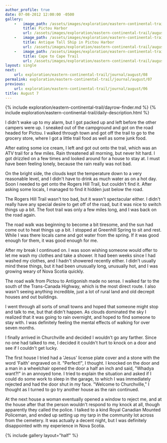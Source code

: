 ```yaml
---
author_profile: true
date: 07-08-2012 12:00:00 -0500
gallery:
    -   image_path: /assets/images/exploration/eastern-continental-trail/august/small/7-1.jpg
        title: Pictou Harbor
        url: /assets/images/exploration/eastern-continental-trail/august/large/7-1.jpg
    -   image_path: /assets/images/exploration/eastern-continental-trail/august/small/7-2.jpg
        title: Antique Tall Ship in Pictou Harbor
        url: /assets/images/exploration/eastern-continental-trail/august/large/7-2.jpg
    -   image_path: /assets/images/exploration/eastern-continental-trail/august/small/7-3.jpg
        title: Cape to Cape Trail
        url: /assets/images/exploration/eastern-continental-trail/august/large/7-3.jpg
layout: single
next:
    url: exploration/eastern-continental-trail/journal/august/08
permalink: exploration/eastern-continental-trail/journal/august/07
previous:
    url: exploration/eastern-continental-trail/journal/august/06
title: August 7
---
```

{% include exploration/eastern-continental-trail/dayrow-finder.md %}
{% include exploration/eastern-continental-trail/daily-description.html %}

I didn't wake up to my alarm, but I got packed up and left before the other campers were up. I sneaked out of the campground and got on the road headed for Pictou. I walked through town and got off the trail to go to the grocery store, where I got a little trail food as well as some junk food.

After eating some ice cream, I left and got out onto the trail, which was an ATV trail for a few miles. Rain threatened all morning, but never hit hard. I got drizzled on a few times and looked around for a house to stay at. I must have been feeling lonely, because the rain really was not bad.

On the bright side, the clouds kept the temperature down to a very reasonable level, and I didn't have to drink as much water as on a hot day. Soon I needed to get onto the Rogers Hill Trail, but couldn't find it. After asking some locals, I managed to find it hidden just below the road.

The Rogers Hill Trail wasn't too bad, but it wasn't spectacular either. I didn't really have any special desire to get off of the road, but it was nice to switch things up a bit. The foot trail was only a few miles long, and I was back on the road again.

The road walk was beginning to become a bit tiresome, and the sun had come out to heat things up a bit. I stopped at Greenhill Spring to sit and rest. While I was there locals came and got water from the spring. If it was good enough for them, it was good enough for me.

After my break I continued on. I was soon wishing someone would offer to let me wash my clothes and take a shower. It had been weeks since I had washed my clothes, and I hadn't showered recently either. I didn't usually mind these things, but it had been unusually long, unusually hot, and I was growing weary of Nova Scotia quickly.

The road walk from Pictou to Antigonish made no sense. I walked far to the south of the Trans-Canada Highway, which is the most direct route. I also wasn't seeing anything incredible, just a lot of rural land and old decrepit houses and out buildings.

   I went through all sorts of small towns and hoped that someone might stop and talk to me, but that didn't happen. As clouds dominated the sky I realized that it was going to rain overnight, and hoped to find someone to stay with. I was definitely feeling the mental effects of walking for over seven months.

I finally arrived in Churchville and decided I wouldn't go any farther. Since no one had talked to me, I decided it couldn't hurt to knock on a door and see if I couldn't get lucky.

The first house I tried had a 'Jesus' license plate cover and a stone with the word 'Faith' engraved on it. "Perfect!", I thought. I knocked on the door and a man in a wheelchair opened the door a half an inch and said, "Whadya want?!" in an annoyed tone. I tried to explain the situation and asked if I could do some work to sleep in the garage, to which I was immediately rejected and had the door shut in my face. "Welcome to Churchville," I thought as I turned to go try another house as the rain continued.

At the next house a woman eventually opened a window to reject me, and at the house after that the person wouldn't respond to my knock at all, though apparently they called the police. I talked to a kind Royal Canadian Mounted Policeman, and ended up setting up my tarp in the community lot across from the cemetery. It was actually a decent night, but I was definitely disappointed with my experience in Nova Scotia.

{% include gallery layout="half" %}